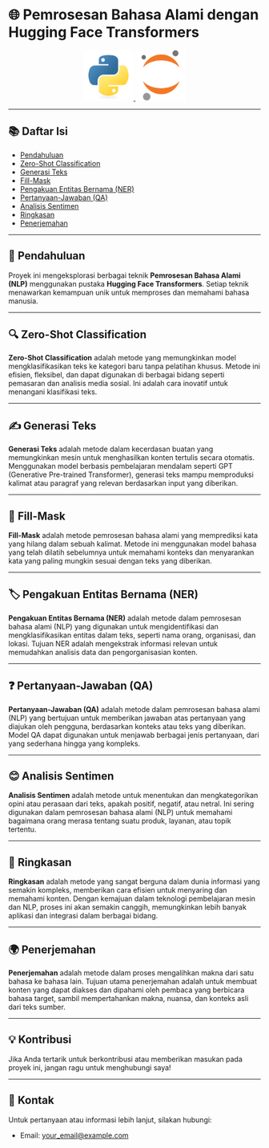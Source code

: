 # 🌐 Pemrosesan Bahasa Alami dengan Hugging Face Transformers

<p align="center">
  <a href="https://www.python.org" target="_blank" rel="noreferrer">
    <img src="https://raw.githubusercontent.com/devicons/devicon/master/icons/python/python-original.svg" alt="Python" width="100" height="100"/> 
  </a>
  <a href="https://jupyter.org" target="_blank" rel="noreferrer">
    <img src="https://raw.githubusercontent.com/devicons/devicon/master/icons/jupyter/jupyter-original.svg" alt="Jupyter" width="100" height="100"/> 
  </a>
</p>

---

## 📚 Daftar Isi
- [Pendahuluan](#pendahuluan)
- [Zero-Shot Classification](#zero-shot-classification)
- [Generasi Teks](#generasi-teks)
- [Fill-Mask](#fill-mask)
- [Pengakuan Entitas Bernama (NER)](#pengakuan-entitas-bernama-ner)
- [Pertanyaan-Jawaban (QA)](#pertanyaan-jawaban-qa)
- [Analisis Sentimen](#analisis-sentimen)
- [Ringkasan](#ringkasan)
- [Penerjemahan](#penerjemahan)

---

## 🚀 Pendahuluan
Proyek ini mengeksplorasi berbagai teknik **Pemrosesan Bahasa Alami (NLP)** menggunakan pustaka **Hugging Face Transformers**. Setiap teknik menawarkan kemampuan unik untuk memproses dan memahami bahasa manusia.

---

## 🔍 Zero-Shot Classification
**Zero-Shot Classification** adalah metode yang memungkinkan model mengklasifikasikan teks ke kategori baru tanpa pelatihan khusus. Metode ini efisien, fleksibel, dan dapat digunakan di berbagai bidang seperti pemasaran dan analisis media sosial. Ini adalah cara inovatif untuk menangani klasifikasi teks.

---

## ✍️ Generasi Teks
**Generasi Teks** adalah metode dalam kecerdasan buatan yang memungkinkan mesin untuk menghasilkan konten tertulis secara otomatis. Menggunakan model berbasis pembelajaran mendalam seperti GPT (Generative Pre-trained Transformer), generasi teks mampu memproduksi kalimat atau paragraf yang relevan berdasarkan input yang diberikan.

---

## 📝 Fill-Mask
**Fill-Mask** adalah metode pemrosesan bahasa alami yang memprediksi kata yang hilang dalam sebuah kalimat. Metode ini menggunakan model bahasa yang telah dilatih sebelumnya untuk memahami konteks dan menyarankan kata yang paling mungkin sesuai dengan teks yang diberikan.

---

## 🏷️ Pengakuan Entitas Bernama (NER)
**Pengakuan Entitas Bernama (NER)** adalah metode dalam pemrosesan bahasa alami (NLP) yang digunakan untuk mengidentifikasi dan mengklasifikasikan entitas dalam teks, seperti nama orang, organisasi, dan lokasi. Tujuan NER adalah mengekstrak informasi relevan untuk memudahkan analisis data dan pengorganisasian konten.

---

## ❓ Pertanyaan-Jawaban (QA)
**Pertanyaan-Jawaban (QA)** adalah metode dalam pemrosesan bahasa alami (NLP) yang bertujuan untuk memberikan jawaban atas pertanyaan yang diajukan oleh pengguna, berdasarkan konteks atau teks yang diberikan. Model QA dapat digunakan untuk menjawab berbagai jenis pertanyaan, dari yang sederhana hingga yang kompleks.

---

## 😊 Analisis Sentimen
**Analisis Sentimen** adalah metode untuk menentukan dan mengkategorikan opini atau perasaan dari teks, apakah positif, negatif, atau netral. Ini sering digunakan dalam pemrosesan bahasa alami (NLP) untuk memahami bagaimana orang merasa tentang suatu produk, layanan, atau topik tertentu.

---

## 📖 Ringkasan
**Ringkasan** adalah metode yang sangat berguna dalam dunia informasi yang semakin kompleks, memberikan cara efisien untuk menyaring dan memahami konten. Dengan kemajuan dalam teknologi pembelajaran mesin dan NLP, proses ini akan semakin canggih, memungkinkan lebih banyak aplikasi dan integrasi dalam berbagai bidang.

---

## 🌍 Penerjemahan
**Penerjemahan** adalah metode dalam proses mengalihkan makna dari satu bahasa ke bahasa lain. Tujuan utama penerjemahan adalah untuk membuat konten yang dapat diakses dan dipahami oleh pembaca yang berbicara bahasa target, sambil mempertahankan makna, nuansa, dan konteks asli dari teks sumber.

---

## 💡 Kontribusi
Jika Anda tertarik untuk berkontribusi atau memberikan masukan pada proyek ini, jangan ragu untuk menghubungi saya!

---

## 📧 Kontak
Untuk pertanyaan atau informasi lebih lanjut, silakan hubungi:
- Email: [your_email@example.com](mailto:your_email@example.com)

